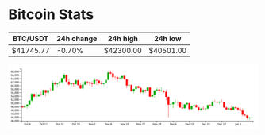 # Bitcoin Stats

BTC/USDT|24h change|24h high|24h low|
|---|---|---|---|
|$41745.77|-0.70%|$42300.00|$40501.00|

<img src="./chart.svg">
